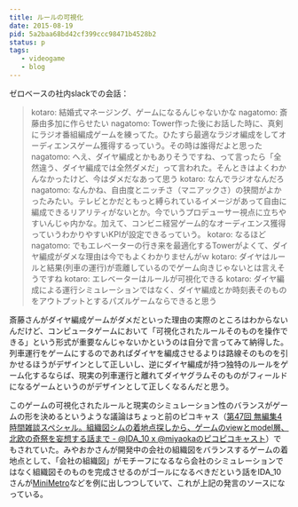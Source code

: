 ```yaml
---
title: ルールの可視化
date: 2015-08-19
pid: 5a2baa68bd42cf399ccc98471b4528b2
status: p
tags:
   - videogame
   - blog
---
```


ゼロベースの社内slackでの会話：

> kotaro: 結婚式マネージング、ゲームになるんじゃないかな
> nagatomo: 斎藤由多加に作らせたい
> nagatomo: Tower作った後にお話した時に、真剣にラジオ番組編成ゲームを練ってた。ひたすら最適なラジオ編成をしてオーディエンスゲーム獲得するっていう。その時は誰得だよと思った
> nagatomo: へえ、ダイヤ編成とかもありそうですね、って言ったら「全然違う、ダイヤ編成では全然ダメだ」って言われた。そんときはよくわかんなかったけど、今はダメだなあって思う
> kotaro: なんでラジオなんだろ
> nagatomo: なんかね、自由度とニッチさ（マニアックさ）の狭間がよかったみたい。テレビとかだともっと縛られているイメージがあって自由に編成できるリアリティがないとか。今でいうプロデューサー視点に立ちやすいんじゃ内かな。加えて、コンビニ経営ゲーム的なオーディエンス獲得っていうわかりやすいKPIが設定できるっていう。
> kotaro: なるほど
> nagatomo: でもエレベーターの行き来を最適化するTowerがよくて、ダイヤ編成がダメな理由は今でもよくわかりませんがｗ
> kotaro: ダイヤはルールと結果(列車の運行)が乖離しているのでゲーム向きじゃないとは言えそうですね
> kotaro: エレベーターはルールが可視化できる
> kotaro: ダイヤ編成による運行シミュレーションではなく、ダイヤ編成とか時刻表そのものをアウトプットとするパズルゲームならできると思う

斎藤さんがダイヤ編成ゲームがダメだといった理由の実際のところはわからないんだけど、コンピュータゲームにおいて「可視化されたルールそのものを操作できる」という形式が重要なんじゃないかというのは自分で言ってみて納得した。列車運行をゲームにするのであればダイヤを編成させるよりは路線そのものを引かせるほうがデザインとして正しいし、逆にダイヤ編成が持つ独特のルールをゲーム化するならば、現実の列車運行と離れてダイヤグラムそのものがフィールドになるゲームというのがデザインとして正しくなるんだと思う。

このゲームの可視化されたルールと現実のシミュレーション性のバランスがゲームの形を決めるというような議論はちょっと前のピコキャス（[第47回 無編集4時間雑談スペシャル。組織図シムの着地点探しから、ゲームのviewとmodel層、北欧の奇祭を妄想する話まで - @IDA\_10 x @miyaokaのピコピコキャスト][1]）でもされていた。みやおかさんが開発中の会社の組織図をバランスするゲームの着地点として、「会社の組織図」がモチーフになるなら会社のシミュレーションではなく組織図そのものを完成させるのがゴールになるべきだという話をIDA\_10さんが[MiniMetro][2]などを例に出しつつしていて、これが上記の発言のソースになっている。

[1]:	http://d.hatena.ne.jp/iandme/20150427/1430099897
[2]:	/2015/01/02/201501/mini-metro/
